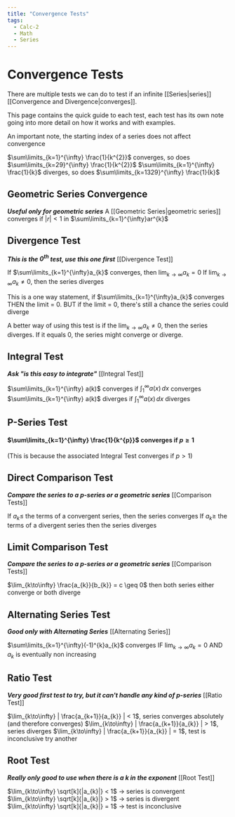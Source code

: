 ```yaml
---
title: "Convergence Tests"
tags:
  - Calc-2
  - Math
  - Series
---
```


# Convergence Tests

There are multiple tests we can do to test if an infinite [[Series|series]] [[Convergence and Divergence|converges]].

This page contains the quick guide to each test, each test has its own note going into more detail on how it works and with examples.

An important note, the starting index of a series does not affect convergence

$\sum\limits_{k=1}^{\infty} \frac{1}{k^{2}}$ converges, so does $\sum\limits_{k=29}^{\infty} \frac{1}{k^{2}}$
$\sum\limits_{k=1}^{\infty} \frac{1}{k}$ diverges, so does $\sum\limits_{k=1329}^{\infty} \frac{1}{k}$

## Geometric Series Convergence

**_Useful only for geometric series_**
A [[Geometric Series|geometric series]] converges if $|r| < 1$ in $\sum\limits_{k=1}^{\infty}ar^{k}$

## Divergence Test

**_This is the $0^{th}$ test, use this one first_**
[[Divergence Test]]

If $\sum\limits_{k=1}^{\infty}a_{k}$ converges, then $\lim_{k\to\infty} a_{k} = 0$
If $\lim_{k\to\infty} a_{k} \neq 0$, then the series diverges

This is a one way statement, if $\sum\limits_{k=1}^{\infty}a_{k}$ converges THEN the limit = 0. BUT if the limit = 0, there's still a chance the series could diverge

A better way of using this test is if the $\lim_{k\to\infty} a_{k} \neq 0$, then the series diverges. If it equals 0, the series might converge or diverge.

## Integral Test

**_Ask "is this easy to integrate"_**
[[Integral Test]]

$\sum\limits_{k=1}^{\infty} a(k)$ converges if $\int_{1}^{\infty} a(x) \,dx$ converges
$\sum\limits_{k=1}^{\infty} a(k)$ diverges if $\int_{1}^{\infty} a(x) \,dx$ diverges

## P-Series Test

#### $\sum\limits_{k=1}^{\infty} \frac{1}{k^{p}}$ converges if $p \geq 1$

(This is because the associated Integral Test converges if $p > 1$)

## Direct Comparison Test

**_Compare the series to a p-series or a geometric series_**
[[Comparison Tests]]

If $a_{k} \leq$ the terms of a convergent series, then the series converges
If $a_{k}\geq$ the terms of a divergent series then the series diverges

## Limit Comparison Test

**_Compare the series to a p-series or a geometric series_**
[[Comparison Tests]]

$\lim_{k\to\infty} \frac{a_{k}}{b_{k}} = c \geq 0$ then both series either converge or both diverge

## Alternating Series Test

**_Good only with Alternating Series_**
[[Alternating Series]]

$\sum\limits_{k=1}^{\infty}(-1)^{k}a_{k}$ converges IF
$\lim_{k\to\infty} a_{k}= 0$ AND $a_{k}$ is eventually non increasing

## Ratio Test

**_Very good first test to try, but it can't handle any kind of p-series_**
[[Ratio Test]]

$\lim_{k\to\infty} | \frac{a_{k+1}}{a_{k}} | < 1$, series converges absolutely (and therefore converges)
$\lim_{k\to\infty} | \frac{a_{k+1}}{a_{k}} | > 1$, series diverges
$\lim_{k\to\infty} | \frac{a_{k+1}}{a_{k}} | = 1$, test is inconclusive try another

## Root Test

**_Really only good to use when there is a k in the exponent_**
[[Root Test]]

$\lim_{k\to\infty} \sqrt[k]{|a_{k}|} < 1$ -> series is convergent
$\lim_{k\to\infty} \sqrt[k]{|a_{k}|} > 1$ -> series is divergent
$\lim_{k\to\infty} \sqrt[k]{|a_{k}|} = 1$ -> test is inconclusive
